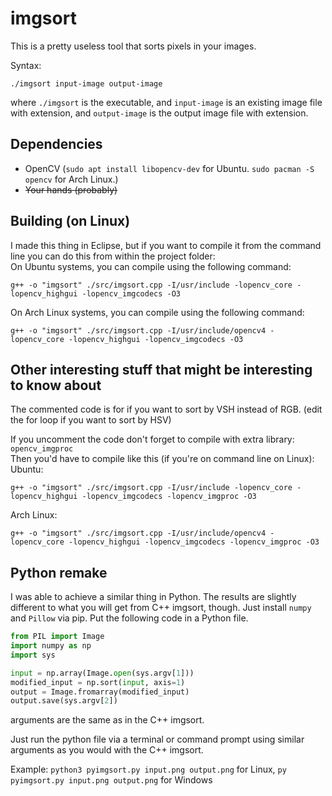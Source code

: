 # imgsort
This is a pretty useless tool that sorts pixels in your images.

Syntax:
```
./imgsort input-image output-image
```
where `./imgsort` is the executable, and `input-image` is an existing image file with extension, and `output-image` is the output image file with extension.

## Dependencies
* OpenCV (`sudo apt install libopencv-dev` for Ubuntu. `sudo pacman -S opencv` for Arch Linux.)
* ~~Your hands (probably)~~

## Building (on Linux)
I made this thing in Eclipse, but if you want to compile it from the command line you can do this from within the project folder:  
On Ubuntu systems, you can compile using the following command:
```
g++ -o "imgsort" ./src/imgsort.cpp -I/usr/include -lopencv_core -lopencv_highgui -lopencv_imgcodecs -O3
```
On Arch Linux systems, you can compile using the following command:
```
g++ -o "imgsort" ./src/imgsort.cpp -I/usr/include/opencv4 -lopencv_core -lopencv_highgui -lopencv_imgcodecs -O3
```

## Other interesting stuff that might be interesting to know about
The commented code is for if you want to sort by VSH instead of RGB. (edit the for loop if you want to sort by HSV)

If you uncomment the code don't forget to compile with extra library: `opencv_imgproc`  
Then you'd have to compile like this (if you're on command line on Linux):  
Ubuntu:
```
g++ -o "imgsort" ./src/imgsort.cpp -I/usr/include -lopencv_core -lopencv_highgui -lopencv_imgcodecs -lopencv_imgproc -O3
```
Arch Linux:
```
g++ -o "imgsort" ./src/imgsort.cpp -I/usr/include/opencv4 -lopencv_core -lopencv_highgui -lopencv_imgcodecs -lopencv_imgproc -O3
```

## Python remake
I was able to achieve a similar thing in Python. The results are slightly different to what you will get from C++ imgsort, though.
Just install `numpy` and `Pillow` via pip.
Put the following code in a Python file.
```python
from PIL import Image
import numpy as np
import sys

input = np.array(Image.open(sys.argv[1]))
modified_input = np.sort(input, axis=1)
output = Image.fromarray(modified_input)
output.save(sys.argv[2])
```
arguments are the same as in the C++ imgsort.

Just run the python file via a terminal or command prompt using similar arguments as you would with the C++ imgsort.

Example: `python3 pyimgsort.py input.png output.png` for Linux, `py pyimgsort.py input.png output.png` for Windows
